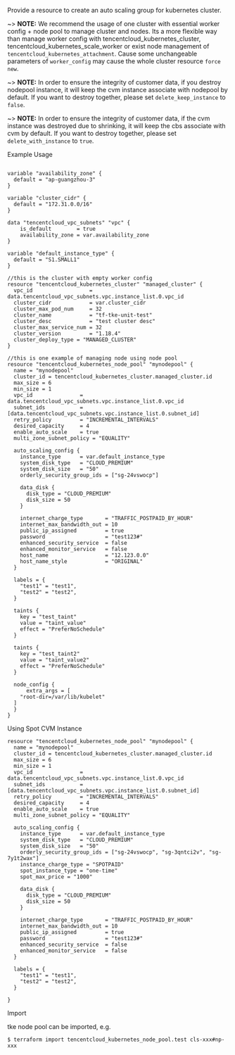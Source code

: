 Provide a resource to create an auto scaling group for kubernetes cluster.

~> **NOTE:**  We recommend the usage of one cluster with essential worker config + node pool to manage cluster and nodes. Its a more flexible way than manage worker config with tencentcloud_kubernetes_cluster, tencentcloud_kubernetes_scale_worker or exist node management of `tencentcloud_kubernetes_attachment`. Cause some unchangeable parameters of `worker_config` may cause the whole cluster resource `force new`.

~> **NOTE:**  In order to ensure the integrity of customer data, if you destroy nodepool instance, it will keep the cvm instance associate with nodepool by default. If you want to destroy together, please set `delete_keep_instance` to `false`.

~> **NOTE:**  In order to ensure the integrity of customer data, if the cvm instance was destroyed due to shrinking, it will keep the cbs associate with cvm by default. If you want to destroy together, please set `delete_with_instance` to `true`.

Example Usage

```hcl

variable "availability_zone" {
  default = "ap-guangzhou-3"
}

variable "cluster_cidr" {
  default = "172.31.0.0/16"
}

data "tencentcloud_vpc_subnets" "vpc" {
    is_default        = true
    availability_zone = var.availability_zone
}

variable "default_instance_type" {
  default = "S1.SMALL1"
}

//this is the cluster with empty worker config
resource "tencentcloud_kubernetes_cluster" "managed_cluster" {
  vpc_id                  = data.tencentcloud_vpc_subnets.vpc.instance_list.0.vpc_id
  cluster_cidr            = var.cluster_cidr
  cluster_max_pod_num     = 32
  cluster_name            = "tf-tke-unit-test"
  cluster_desc            = "test cluster desc"
  cluster_max_service_num = 32
  cluster_version         = "1.18.4"
  cluster_deploy_type = "MANAGED_CLUSTER"
}

//this is one example of managing node using node pool
resource "tencentcloud_kubernetes_node_pool" "mynodepool" {
  name = "mynodepool"
  cluster_id = tencentcloud_kubernetes_cluster.managed_cluster.id
  max_size = 6
  min_size = 1
  vpc_id               = data.tencentcloud_vpc_subnets.vpc.instance_list.0.vpc_id
  subnet_ids           = [data.tencentcloud_vpc_subnets.vpc.instance_list.0.subnet_id]
  retry_policy         = "INCREMENTAL_INTERVALS"
  desired_capacity     = 4
  enable_auto_scale    = true
  multi_zone_subnet_policy = "EQUALITY"

  auto_scaling_config {
    instance_type      = var.default_instance_type
    system_disk_type   = "CLOUD_PREMIUM"
    system_disk_size   = "50"
    orderly_security_group_ids = ["sg-24vswocp"]

    data_disk {
      disk_type = "CLOUD_PREMIUM"
      disk_size = 50
    }

    internet_charge_type       = "TRAFFIC_POSTPAID_BY_HOUR"
    internet_max_bandwidth_out = 10
    public_ip_assigned         = true
    password                   = "test123#"
    enhanced_security_service  = false
    enhanced_monitor_service   = false
	host_name                  = "12.123.0.0"
	host_name_style            = "ORIGINAL"
  }

  labels = {
    "test1" = "test1",
    "test2" = "test2",
  }

  taints {
	key = "test_taint"
    value = "taint_value"
    effect = "PreferNoSchedule"
  }

  taints {
	key = "test_taint2"
    value = "taint_value2"
    effect = "PreferNoSchedule"
  }

  node_config {
      extra_args = [
 	"root-dir=/var/lib/kubelet"
  ]
  }
}
```

Using Spot CVM Instance
```hcl
resource "tencentcloud_kubernetes_node_pool" "mynodepool" {
  name = "mynodepool"
  cluster_id = tencentcloud_kubernetes_cluster.managed_cluster.id
  max_size = 6
  min_size = 1
  vpc_id               = data.tencentcloud_vpc_subnets.vpc.instance_list.0.vpc_id
  subnet_ids           = [data.tencentcloud_vpc_subnets.vpc.instance_list.0.subnet_id]
  retry_policy         = "INCREMENTAL_INTERVALS"
  desired_capacity     = 4
  enable_auto_scale    = true
  multi_zone_subnet_policy = "EQUALITY"

  auto_scaling_config {
    instance_type      = var.default_instance_type
    system_disk_type   = "CLOUD_PREMIUM"
    system_disk_size   = "50"
    orderly_security_group_ids = ["sg-24vswocp", "sg-3qntci2v", "sg-7y1t2wax"]
	instance_charge_type = "SPOTPAID"
    spot_instance_type = "one-time"
    spot_max_price = "1000"

    data_disk {
      disk_type = "CLOUD_PREMIUM"
      disk_size = 50
    }

    internet_charge_type       = "TRAFFIC_POSTPAID_BY_HOUR"
    internet_max_bandwidth_out = 10
    public_ip_assigned         = true
    password                   = "test123#"
    enhanced_security_service  = false
    enhanced_monitor_service   = false
  }

  labels = {
    "test1" = "test1",
    "test2" = "test2",
  }

}

```

Import

tke node pool can be imported, e.g.

```
$ terraform import tencentcloud_kubernetes_node_pool.test cls-xxx#np-xxx
```